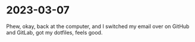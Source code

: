 # 2023-03-07

Phew, okay, back at the computer, and I switched my email over on GitHub and GitLab, got my dotfiles, feels good.
